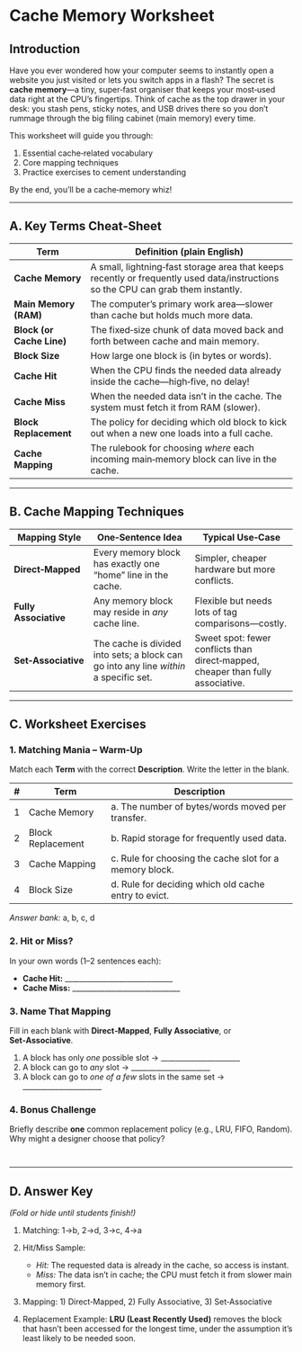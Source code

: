 # Cache Memory Worksheet

## Introduction

Have you ever wondered how your computer seems to instantly open a website you just visited or lets you switch apps in a flash? The secret is **cache memory**—a tiny, super‑fast organiser that keeps your most‑used data right at the CPU’s fingertips. Think of cache as the top drawer in your desk: you stash pens, sticky notes, and USB drives there so you don’t rummage through the big filing cabinet (main memory) every time.

This worksheet will guide you through:

1. Essential cache‑related vocabulary
2. Core mapping techniques
3. Practice exercises to cement understanding

By the end, you’ll be a cache‑memory whiz!

---

## A. Key Terms Cheat‑Sheet

| **Term**                  | **Definition (plain English)**                                                                                                    |
| ------------------------- | --------------------------------------------------------------------------------------------------------------------------------- |
| **Cache Memory**          | A small, lightning‑fast storage area that keeps recently or frequently used data/instructions so the CPU can grab them instantly. |
| **Main Memory (RAM)**     | The computer’s primary work area—slower than cache but holds much more data.                                                      |
| **Block (or Cache Line)** | The fixed‑size chunk of data moved back and forth between cache and main memory.                                                  |
| **Block Size**            | How large one block is (in bytes or words).                                                                                       |
| **Cache Hit**             | When the CPU finds the needed data already inside the cache—high‑five, no delay!                                                  |
| **Cache Miss**            | When the needed data isn’t in the cache. The system must fetch it from RAM (slower).                                              |
| **Block Replacement**     | The policy for deciding which old block to kick out when a new one loads into a full cache.                                       |
| **Cache Mapping**         | The rulebook for choosing *where* each incoming main‑memory block can live in the cache.                                          |

---

## B. Cache Mapping Techniques

| Mapping Style         | One‑Sentence Idea                                                                     | Typical Use‑Case                                                                |
| --------------------- | ------------------------------------------------------------------------------------- | ------------------------------------------------------------------------------- |
| **Direct‑Mapped**     | Every memory block has exactly one “home” line in the cache.                          | Simpler, cheaper hardware but more conflicts.                                   |
| **Fully Associative** | Any memory block may reside in *any* cache line.                                      | Flexible but needs lots of tag comparisons—costly.                              |
| **Set‑Associative**   | The cache is divided into sets; a block can go into any line *within* a specific set. | Sweet spot: fewer conflicts than direct‑mapped, cheaper than fully associative. |

---

## C. Worksheet Exercises

### 1. Matching Mania – Warm‑Up

Match each **Term** with the correct **Description**. Write the letter in the blank.

| # | Term              | Description                                             |
| - | ----------------- | ------------------------------------------------------- |
| 1 | Cache Memory      | a. The number of bytes/words moved per transfer.        |
| 2 | Block Replacement | b. Rapid storage for frequently used data.              |
| 3 | Cache Mapping     | c. Rule for choosing the cache slot for a memory block. |
| 4 | Block Size        | d. Rule for deciding which old cache entry to evict.    |

*Answer bank:* a, b, c, d

### 2. Hit or Miss?

In your own words (1–2 sentences each):

* **Cache Hit:** \_\_\_\_\_\_\_\_\_\_\_\_\_\_\_\_\_\_\_\_\_\_\_\_\_\_\_\_\_\_
* **Cache Miss:** \_\_\_\_\_\_\_\_\_\_\_\_\_\_\_\_\_\_\_\_\_\_\_\_\_\_\_\_\_\_

### 3. Name That Mapping

Fill in each blank with **Direct‑Mapped**, **Fully Associative**, or **Set‑Associative**.

1. A block has only *one* possible slot → \_\_\_\_\_\_\_\_\_\_\_\_\_\_\_\_\_\_\_\_\_\_
2. A block can go to *any* slot → \_\_\_\_\_\_\_\_\_\_\_\_\_\_\_\_\_\_\_\_\_\_
3. A block can go to *one of a few* slots in the same set → \_\_\_\_\_\_\_\_\_\_\_\_\_\_\_\_\_\_\_\_\_\_

### 4. Bonus Challenge

Briefly describe **one** common replacement policy (e.g., LRU, FIFO, Random). Why might a designer choose that policy?

```


```

---

## D. Answer Key

*(Fold or hide until students finish!)*

1. Matching: 1→b, 2→d, 3→c, 4→a
2. Hit/Miss Sample:

   * *Hit:* The requested data is already in the cache, so access is instant.
   * *Miss:* The data isn’t in cache; the CPU must fetch it from slower main memory first.
3. Mapping: 1) Direct‑Mapped, 2) Fully Associative, 3) Set‑Associative
4. Replacement Example: **LRU (Least Recently Used)** removes the block that hasn’t been accessed for the longest time, under the assumption it’s least likely to be needed soon.